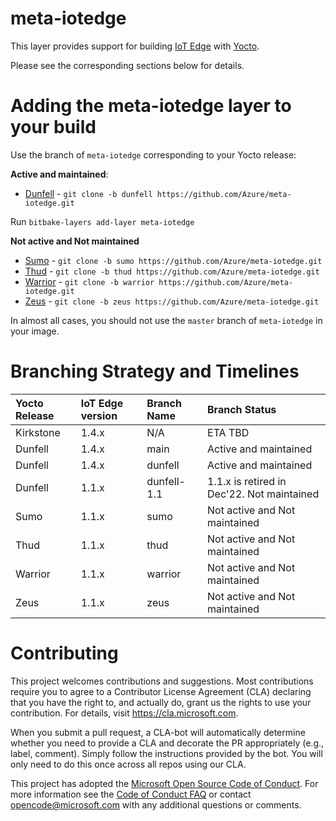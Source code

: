 meta-iotedge
===========

This layer provides support for building [IoT Edge](https://github.com/azure/iotedge) with [Yocto](https://www.yoctoproject.org/).

Please see the corresponding sections below for details.

Adding the meta-iotedge layer to your build
=================================================

Use the branch of `meta-iotedge` corresponding to your Yocto release:

**Active and maintained**:
* [Dunfell](https://github.com/Azure/meta-iotedge/tree/dunfell) - `git clone -b dunfell https://github.com/Azure/meta-iotedge.git`

Run `bitbake-layers add-layer meta-iotedge`

**Not active and Not maintained**
* [Sumo](https://github.com/Azure/meta-iotedge/tree/sumo) - `git clone -b sumo https://github.com/Azure/meta-iotedge.git`
* [Thud](https://github.com/Azure/meta-iotedge/tree/thud) - `git clone -b thud https://github.com/Azure/meta-iotedge.git`
* [Warrior](https://github.com/Azure/meta-iotedge/tree/warrior) - `git clone -b warrior https://github.com/Azure/meta-iotedge.git`
* [Zeus](https://github.com/Azure/meta-iotedge/tree/zeus) - `git clone -b zeus https://github.com/Azure/meta-iotedge.git`

In almost all cases, you should not use the `master` branch of `meta-iotedge` in your image.

Branching Strategy and Timelines
===============================

| Yocto Release | IoT Edge version | Branch Name | Branch Status |
| :- | :- | :- | :- |
| Kirkstone | 1.4.x | N/A | ETA TBD |
| Dunfell | 1.4.x  | main | Active and maintained |
| Dunfell | 1.4.x  | dunfell | Active and maintained |
| Dunfell | 1.1.x  | dunfell-1.1 | 1.1.x is retired in Dec'22. Not maintained |
| Sumo | 1.1.x | sumo | Not active and Not maintained |
| Thud | 1.1.x | thud | Not active and Not maintained |
| Warrior | 1.1.x | warrior | Not active and Not maintained |
| Zeus | 1.1.x | zeus | Not active and Not maintained |


Contributing
============

This project welcomes contributions and suggestions.  Most contributions require you to agree to a
Contributor License Agreement (CLA) declaring that you have the right to, and actually do, grant us
the rights to use your contribution. For details, visit https://cla.microsoft.com.

When you submit a pull request, a CLA-bot will automatically determine whether you need to provide
a CLA and decorate the PR appropriately (e.g., label, comment). Simply follow the instructions
provided by the bot. You will only need to do this once across all repos using our CLA.

This project has adopted the [Microsoft Open Source Code of Conduct](https://opensource.microsoft.com/codeofconduct/).
For more information see the [Code of Conduct FAQ](https://opensource.microsoft.com/codeofconduct/faq/) or
contact [opencode@microsoft.com](mailto:opencode@microsoft.com) with any additional questions or comments.

